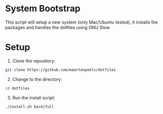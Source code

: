# System Bootstrap

This script will setup a new system (only Mac/Ubuntu tested), it installs the packages and handles the dotfiles using GNU Stow.

# Setup

1. Clone the repository:

```bash
git clone https://github.com/maartenpeels/dotfiles
```

2. Change to the directory:

```bash
cd dotfiles
```

3. Run the install script:

```bash
./install.sh bare|full
```
